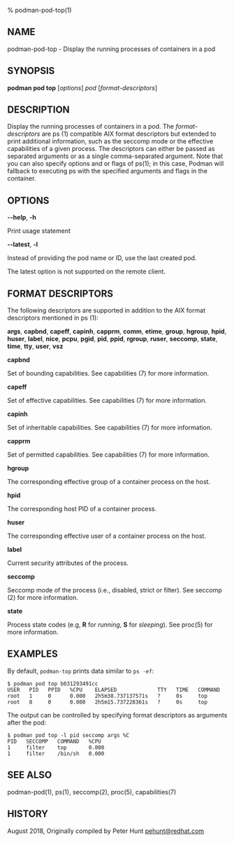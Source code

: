 % podman-pod-top(1)

## NAME
podman\-pod\-top - Display the running processes of containers in a pod

## SYNOPSIS
**podman pod top** [*options*] *pod* [*format-descriptors*]

## DESCRIPTION
Display the running processes of containers in a pod. The *format-descriptors* are ps (1) compatible AIX format descriptors but extended to print additional information, such as the seccomp mode or the effective capabilities of a given process. The descriptors can either be passed as separated arguments or as a single comma-separated argument. Note that you can also specify options and or flags of ps(1); in this case, Podman will fallback to executing ps with the specified arguments and flags in the container.

## OPTIONS

**--help**, **-h**

  Print usage statement

**--latest**, **-l**

Instead of providing the pod name or ID, use the last created pod.

The latest option is not supported on the remote client.

## FORMAT DESCRIPTORS

The following descriptors are supported in addition to the AIX format descriptors mentioned in ps (1):

**args**, **capbnd**, **capeff**, **capinh**, **capprm**, **comm**, **etime**, **group**, **hgroup**, **hpid**, **huser**, **label**, **nice**, **pcpu**, **pgid**, **pid**, **ppid**, **rgroup**, **ruser**, **seccomp**, **state**, **time**, **tty**, **user**, **vsz**

**capbnd**

  Set of bounding capabilities. See capabilities (7) for more information.

**capeff**

  Set of effective capabilities. See capabilities (7) for more information.

**capinh**

  Set of inheritable capabilities. See capabilities (7) for more information.

**capprm**

  Set of permitted capabilities. See capabilities (7) for more information.

**hgroup**

  The corresponding effective group of a container process on the host.

**hpid**

  The corresponding host PID of a container process.

**huser**

  The corresponding effective user of a container process on the host.

**label**

  Current security attributes of the process.

**seccomp**

  Seccomp mode of the process (i.e., disabled, strict or filter). See seccomp (2) for more information.

**state**

  Process state codes (e.g, **R** for *running*, **S** for *sleeping*). See proc(5) for more information.

## EXAMPLES

By default, `podman-top` prints data similar to `ps -ef`:

```
$ podman pod top b031293491cc
USER   PID   PPID   %CPU    ELAPSED             TTY   TIME   COMMAND
root   1     0      0.000   2h5m38.737137571s   ?     0s     top
root   8     0      0.000   2h5m15.737228361s   ?     0s     top
```

The output can be controlled by specifying format descriptors as arguments after the pod:

```
$ podman pod top -l pid seccomp args %C
PID   SECCOMP   COMMAND   %CPU
1     filter    top       0.000
1     filter    /bin/sh   0.000
```

## SEE ALSO
podman-pod(1), ps(1), seccomp(2), proc(5), capabilities(7)

## HISTORY
August 2018, Originally compiled by Peter Hunt <pehunt@redhat.com>
